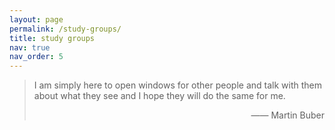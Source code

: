 ```yaml
---
layout: page
permalink: /study-groups/
title: study groups
nav: true
nav_order: 5
---
```


<blockquote> <p> I am simply here to open windows for other people and talk with them about what they see and I hope they will do the same for me.

<div style="text-align:right"> —— Martin Buber </div> </p>

</blockquote>
